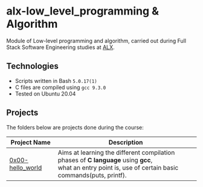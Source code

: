 # alx-low_level_programming & Algorithm
Module of Low-level programming and algorithm, carried out during Full Stack Software Engineering studies at [ALX](https://www.alxafrica.com/).

## Technologies
- Scripts written in Bash `5.0.17(1)`
- C files are compiled using `gcc 9.3.0`
- Tested on Ubuntu 20.04

## Projects
The folders below are projects done during the course:

|     Project Name     | Description |
| -------------------- | ----------- |
| [0x00-hello_world] | Aims at learning the different compilation phases of **C language** using **gcc**, <br /> what an entry point is, use of certain basic commands(puts, printf). |













[0x00-hello_world]: https://github.com/darnnie21/alx-low_level_programming/tree/master/0x00-hello_world
